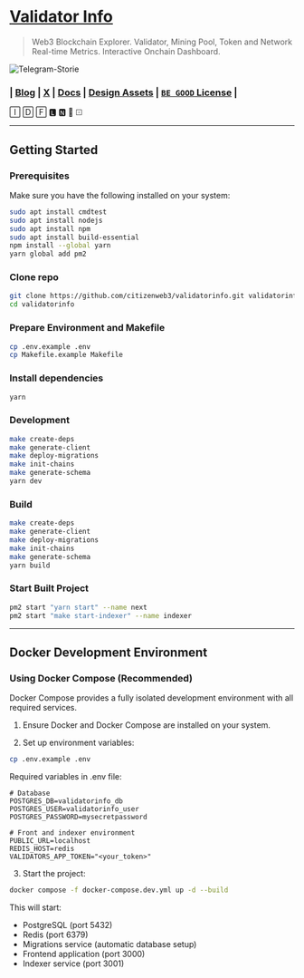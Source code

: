 # [Validator Info](https://validatorinfo.com/)
> Web3 Blockchain Explorer. Validator, Mining Pool, Token and Network Real-time Metrics. Interactive Onchain Dashboard.  

![Telegram-Storie](https://github.com/user-attachments/assets/65689ccc-e5a4-4ee2-8ee7-ffb86bde4233)


### | [Blog](https://validatorinfo.com/blog/) | [X](https://x.com/therealvalinfo) | [Docs](https://github.com/citizenweb3/validatorinfo/blob/main/docs/vinfo%20draft%20paper.md) | [Design Assets](https://github.com/citizenweb3/validatorinfo/tree/main/public) | [`BE GOOD` License](https://github.com/citizenweb3/validatorinfo/blob/main/LICENSE-BG) |

🄸 🄳 🄵 🅻 🅽 🄍 ⚀

-----------------------------------------

## Getting Started

### Prerequisites

Make sure you have the following installed on your system:

```bash
sudo apt install cmdtest
sudo apt install nodejs
sudo apt install npm
sudo apt install build-essential
npm install --global yarn
yarn global add pm2
```

### Clone repo

```bash
git clone https://github.com/citizenweb3/validatorinfo.git validatorinfo
cd validatorinfo
```

### Prepare Environment and Makefile

```bash
cp .env.example .env
cp Makefile.example Makefile
```

### Install dependencies

```bash
yarn
```

### Development

```bash
make create-deps
make generate-client
make deploy-migrations
make init-chains
make generate-schema
yarn dev
```

### Build

```bash
make create-deps
make generate-client
make deploy-migrations
make init-chains
make generate-schema
yarn build
```

### Start Built Project

```bash
pm2 start "yarn start" --name next
pm2 start "make start-indexer" --name indexer
```
---------------------------------------

## Docker Development Environment

### Using Docker Compose (Recommended)

Docker Compose provides a fully isolated development environment with all required services.

1. Ensure Docker and Docker Compose are installed on your system.

2. Set up environment variables:
```bash
cp .env.example .env
```

Required variables in .env file:
```
# Database
POSTGRES_DB=validatorinfo_db
POSTGRES_USER=validatorinfo_user
POSTGRES_PASSWORD=mysecretpassword

# Front and indexer environment
PUBLIC_URL=localhost
REDIS_HOST=redis
VALIDATORS_APP_TOKEN="<your_token>"
```

3. Start the project:
```bash
docker compose -f docker-compose.dev.yml up -d --build
```

This will start:
- PostgreSQL (port 5432)
- Redis (port 6379)
- Migrations service (automatic database setup)
- Frontend application (port 3000)
- Indexer service (port 3001)

